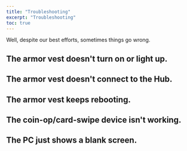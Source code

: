 ```yaml
---
title: "Troubleshooting"
excerpt: "Troubleshooting"
toc: true
---
```


Well, despite our best efforts, sometimes things go wrong.

## The armor vest doesn't turn on or light up.

## The armor vest doesn't connect to the Hub.

## The armor vest keeps rebooting.

## The coin-op/card-swipe device isn't working.

## The PC just shows a blank screen.

